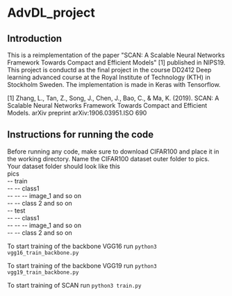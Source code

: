 # AdvDL_project

## Introduction

This is a reimplementation of the paper "SCAN: A Scalable Neural Networks Framework
Towards Compact and Efficient Models" [1] published in NIPS19. 
This project is conductd as the final project in the course DD2412 Deep learning advanced course at the Royal Institute of Technology (KTH) in Stockholm Sweden. 
The implementation is made in Keras with Tensorflow. 

[1] Zhang, L., Tan, Z., Song, J., Chen, J., Bao, C., & Ma, K. (2019). SCAN: A Scalable Neural Networks Framework Towards Compact and Efficient Models. arXiv preprint arXiv:1906.03951.ISO 690	

## Instructions for running the code

Before running any code, make sure to download CIFAR100 and place it in the working directory. Name the CIFAR100 dataset outer folder to pics. <br/>
Your dataset folder should look like this <br/>
pics <br/>
-- train <br/>
-- -- class1 <br/>
-- -- -- image_1 and so on <br/>
-- -- class 2 and so on <br/>
-- test <br/>
-- -- class1 <br/>
-- -- -- image_1 and so on <br/>
-- -- class 2 and so on <br/>

To start training of the backbone VGG16 run ```python3 vgg16_train_backbone.py```

To start training of the backbone VGG19 run ```python3 vgg19_train_backbone.py```

To start training of SCAN run ```python3 train.py ```
